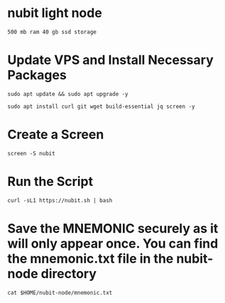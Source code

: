 # **nubit light node**

 `500 mb ram 40 gb ssd storage`

# **Update VPS and Install Necessary Packages**

`sudo apt update && sudo apt upgrade -y`

`sudo apt install curl git wget build-essential jq screen -y`

# **Create a Screen**

`screen -S nubit`

# **Run the Script**

`curl -sL1 https://nubit.sh | bash`

# **Save the MNEMONIC securely as it will only appear once. You can find the mnemonic.txt file in the nubit-node directory**
 
`cat $HOME/nubit-node/mnemonic.txt`
